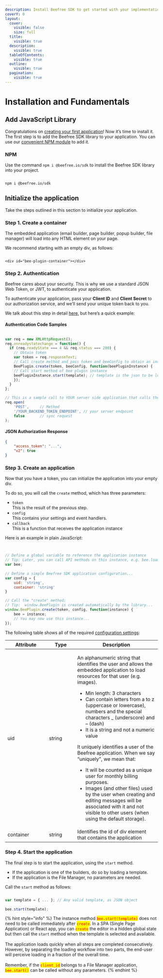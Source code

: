 ```yaml
---
description: Install Beefree SDK to get started with your implementation.
coverY: 0
layout:
  cover:
    visible: false
    size: full
  title:
    visible: true
  description:
    visible: true
  tableOfContents:
    visible: true
  outline:
    visible: true
  pagination:
    visible: true
---
```


# Installation and Fundamentals

## Add JavaScript Library <a href="#add-javascript-library" id="add-javascript-library"></a>

Congratulations on [creating your first application](../create-an-application.md)!  Now it’s time to install it. The first step is to add the Beefree SDK library to your application. You can use our [convenient NPM module](https://www.npmjs.com/package/@beefree.io/sdk) to add it.

### **NPM**

Use the command `npm i @beefree.io/sdk` to install the Beefree SDK library into your project.

```

npm i @beefree.io/sdk

```

## Initialize the application <a href="#initialize-the-application" id="initialize-the-application"></a>

Take the steps outlined in this section to initialize your application.

### Step 1. Create a container

The embedded application (email builder, page builder, popup builder, file manager) will load into any HTML element on your page.

We recommend starting with an empty div, as follows:

```markup

<div id="bee-plugin-container"></div>

```

### Step 2. Authentication

Beefree cares about your security. This is why we use a standard JSON Web Token, or JWT, to authenticate your application.

To authenticate your application, pass your **Client ID** and **Client Secret** to our authorization service, and we’ll send your unique token back to you.

We talk about this step in detail [here](authorization-process-in-detail.md), but here’s a quick example:

#### Authentication Code Samples

```javascript

var req = new XMLHttpRequest();
req.onreadystatechange = function() {
  if (req.readyState === 4 && req.status === 200) {
    // Obtain token
    var token = req.responseText;
    // Call create method and pass token and beeConfig to obtain an instance of BEE Plugin
    BeePlugin.create(token, beeConfig, function(beePluginInstance) {
	// Call start method of bee plugin instance
	beePluginInstance.start(template); // template is the json to be loaded in BEE
    });
  }
};

// This is a sample call to YOUR server side application that calls the loginV2 endpoint on BEE the side
req.open(
	'POST', 	// Method
	'/YOUR_BACKEND_TOKEN_ENDPOINT', // your server endpoint
	false 		// sync request
);
```

#### JSON Authorization Response

```json
{
    "access_token": "...",
    "v2": true
}
```

### Step 3. Create an application

Now that you have a token, you can initialize the application into your empty div.

To do so, you will call the `create` method, which has three parameters:

* `token`\
  This is the result of the previous step.
* `config`\
  This contains your settings and event handlers.
* `callback`\
  This is a function that receives the application instance

Here is an example in plain JavaScript:

```javascript


// Define a global variable to reference the application instance
// Tip: Later, you can call API methods on this instance, e.g. bee.load(template)
var bee;
 
// Define a simple Beefree SDK application configuration...
var config = {
    uid: 'string',
    container: 'string'
}

// Call the "create" method:
// Tip:  window.BeePlugin is created automatically by the library...
window.BeePlugin.create(token, config, function(instance) {
    bee = instance;
    // You may now use this instance...
});


```

The following table shows all of the required [configuration settings](configuration-parameters/):

<table><thead><tr><th width="121">Attribute</th><th width="77">Type</th><th>Description</th></tr></thead><tbody><tr><td>uid</td><td>string</td><td><p>An alphanumeric string that identifies the user and allows the embedded application to load resources for that user (e.g. images).</p><ul><li>Min length: 3 characters</li><li>Can contain letters from a to z (uppercase or lowercase), numbers and the special characters _ (underscore) and – (dash)</li><li>It is a string and not a numeric value</li></ul><p>It uniquely identifies a user of the Beefree application. When we say “uniquely”, we mean that:</p><ul><li>It will be counted as a unique user for monthly billing purposes.</li><li>Images (and other files) used by the user when creating and editing messages will be associated with it and not visible to other users (when using the default storage).</li></ul></td></tr><tr><td>container</td><td>string</td><td>Identifies the id of div element that contains the application</td></tr></tbody></table>

### Step 4. Start the application

The final step is to start the application, using the `start` method.

* If the application is one of the builders, do so by loading a template.
* If the application is the File Manager, no parameters are needed.

Call the `start` method as follows:

```javascript

var template = { ... }; // Any valid template, as JSON object
 
bee.start(template);

```

{% hint style="info" %}
The instance method <mark style="color:red;">`bee.start(template)`</mark> does not need to be called immediately after <mark style="color:red;">`create`</mark>. In a SPA (Single Page Application) or React app, you can <mark style="color:red;">`create`</mark> the editor in a hidden global state but then call the `start` method when the template is selected and available.\
\
The application loads quickly when all steps are completed consecutively. However, by separating the loading workflow into two parts, the end-user will perceive loading in a fraction of the overall time.\
\
Remember, if the <mark style="color:red;">`client_id`</mark> belongs to a File Manager application, <mark style="color:red;">`bee.start()`</mark> can be called without any parameters.
{% endhint %}
